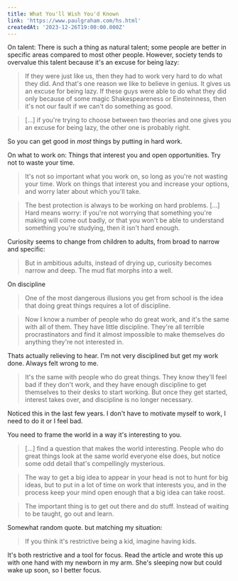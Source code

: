 ```yaml
---
title: What You'll Wish You'd Known
link: 'https://www.paulgraham.com/hs.html'
createdAt: '2023-12-26T19:00:00.000Z'
---
```


On talent: There is such a thing as natural talent; some people are better in specific areas compared to most other people. However, society tends to overvalue this talent because it's an excuse for being lazy:

> If they were just like us, then they had to work very hard to do what they did. And that's one reason we like to believe in genius. It gives us an excuse for being lazy. If these guys were able to do what they did only because of some magic Shakespeareness or Einsteinness, then it's not our fault if we can't do something as good.

> \[...] if you're trying to choose between two theories and one gives you an excuse for being lazy, the other one is probably right.

So you can get good in *most* things by putting in hard work.

On what to work on: Things that interest you and open opportunities. Try not to waste your time.

> It's not so important what you work on, so long as you're not wasting your time. Work on things that interest you and increase your options, and worry later about which you'll take.

> The best protection is always to be working on hard problems. \[...] Hard means worry: if you're not worrying that something you're making will come out badly, or that you won't be able to understand something you're studying, then it isn't hard enough. 

Curiosity seems to change from children to adults, from broad to narrow and specific:

> But in ambitious adults, instead of drying up, curiosity becomes narrow and deep. The mud flat morphs into a well.

On discipline

> One of the most dangerous illusions you get from school is the idea that doing great things requires a lot of discipline.

> Now I know a number of people who do great work, and it's the same with all of them. They have little discipline. They're all terrible procrastinators and find it almost impossible to make themselves do anything they're not interested in.

Thats actually relieving to hear. I'm not very disciplined but get my work done. Always felt wrong to me.

> It's the same with people who do great things. They know they'll feel bad if they don't work, and they have enough discipline to get themselves to their desks to start working. But once they get started, interest takes over, and discipline is no longer necessary.

Noticed this in the last few years. I don't have to motivate myself to work, I need to do it or I feel bad.

You need to frame the world in a way it's interesting to you.

> \[...] find a question that makes the world interesting. People who do great things look at the same world everyone else does, but notice some odd detail that's compellingly mysterious.

> The way to get a big idea to appear in your head is not to hunt for big ideas, but to put in a lot of time on work that interests you, and in the process keep your mind open enough that a big idea can take roost.

> The important thing is to get out there and do stuff. Instead of waiting to be taught, go out and learn.

Somewhat random quote. but matching my situation:

> If you think it's restrictive being a kid, imagine having kids.

It's both restrictive and a tool for focus. Read the article and wrote this up with one hand with my newborn in my arm. She's sleeping now but could wake up soon, so I better focus.
